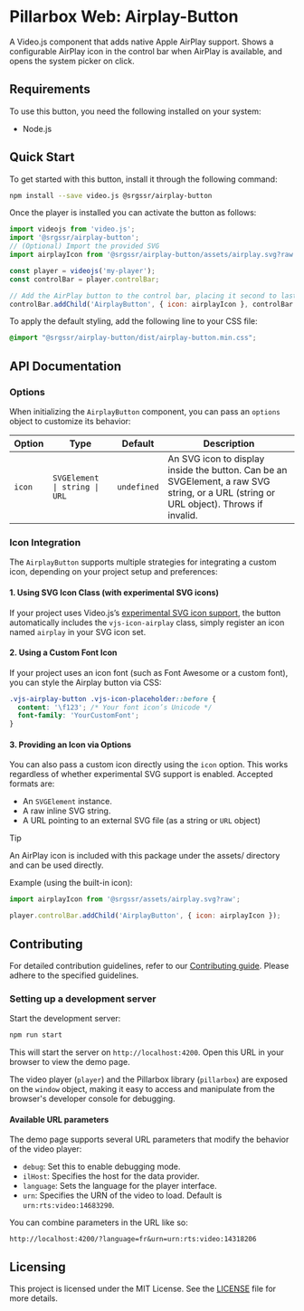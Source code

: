 # Pillarbox Web: Airplay-Button

A Video.js component that adds native Apple AirPlay support. Shows a configurable AirPlay icon in
the control bar when AirPlay is available, and opens the system picker on click.

## Requirements

To use this button, you need the following installed on your system:

- Node.js

## Quick Start

To get started with this button, install it through the following command:

```bash
npm install --save video.js @srgssr/airplay-button
```

Once the player is installed you can activate the button as follows:

```javascript
import videojs from 'video.js';
import '@srgssr/airplay-button';
// (Optional) Import the provided SVG
import airplayIcon from '@srgssr/airplay-button/assets/airplay.svg?raw';

const player = videojs('my-player');
const controlBar = player.controlBar;

// Add the AirPlay button to the control bar, placing it second to last
controlBar.addChild('AirplayButton', { icon: airplayIcon }, controlBar.children().length - 1);
```

To apply the default styling, add the following line to your CSS file:

```css
@import "@srgssr/airplay-button/dist/airplay-button.min.css";
```

## API Documentation

### Options

When initializing the `AirplayButton` component, you can pass an `options` object to customize its
behavior:

| Option | Type                          | Default     | Description                                                                                                                           |
|--------|-------------------------------|-------------|---------------------------------------------------------------------------------------------------------------------------------------|
| `icon` | `SVGElement \| string \| URL` | `undefined` | An SVG icon to display inside the button. Can be an SVGElement, a raw SVG string, or a URL (string or URL object). Throws if invalid. |

### Icon Integration

The `AirplayButton` supports multiple strategies for integrating a custom icon, depending on your
project setup and preferences:

#### 1. Using SVG Icon Class (with experimental SVG icons)

If your project uses Video.js’s [experimental SVG icon support][experimental-svg], the button
automatically includes the `vjs-icon-airplay` class, simply register an icon named `airplay` in your
SVG icon set.

#### 2. Using a Custom Font Icon

If your project uses an icon font (such as Font Awesome or a custom font), you can style the Airplay
button via CSS:

```css
.vjs-airplay-button .vjs-icon-placeholder::before {
  content: '\f123'; /* Your font icon’s Unicode */
  font-family: 'YourCustomFont';
}
```

#### 3. Providing an Icon via Options

You can also pass a custom icon directly using the `icon` option. This works regardless of whether
experimental SVG support is enabled. Accepted formats are:

* An `SVGElement` instance.
* A raw inline SVG string.
* A URL pointing to an external SVG file (as a string or `URL` object)

> [!TIP]
> An AirPlay icon is included with this package under the assets/ directory and can be used
> directly.

Example (using the built-in icon):

```js
import airplayIcon from '@srgssr/assets/airplay.svg?raw';

player.controlBar.addChild('AirplayButton', { icon: airplayIcon });
```

## Contributing

For detailed contribution guidelines, refer to our [Contributing guide][contributing-guide].
Please adhere to the specified guidelines.

### Setting up a development server

Start the development server:

```bash
npm run start
```

This will start the server on `http://localhost:4200`. Open this URL in your browser to view the
demo page.

The video player (`player`) and the Pillarbox library (`pillarbox`) are exposed on the `window`
object, making it easy to access and manipulate from the browser's developer console for debugging.

#### Available URL parameters

The demo page supports several URL parameters that modify the behavior of the video player:

- `debug`: Set this to enable debugging mode.
- `ilHost`: Specifies the host for the data provider.
- `language`: Sets the language for the player interface.
- `urn`: Specifies the URN of the video to load. Default is `urn:rts:video:14683290`.

You can combine parameters in the URL like so:

```plaintext
http://localhost:4200/?language=fr&urn=urn:rts:video:14318206
```

## Licensing

This project is licensed under the MIT License. See the [LICENSE](./LICENSE) file for more
details.

[contributing-guide]: https://github.com/SRGSSR/pillarbox-web-suite/blob/main/docs/README.md#contributing

[experimental-svg]: https://videojs.com/guides/options/#experimentalsvgicons

